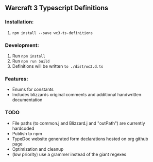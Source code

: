 ## Warcraft 3 Typescript Definitions

### Installation:

1. `npm install --save wc3-ts-definitions`

### Development:

1. Run `npm install`
2. Run `npm run build`
2. Definitions will be written `to ./dist/wc3.d.ts`

### Features:

* Enums for constants
* Includes blizzards original comments and additional handwritten documentation

### TODO

* File paths (to common.j and Blizzard.j and "outPath") are currently hardcoded
* Publish to npm
* TypeDoc website generated form declarations hosted on org github page
* Optimization and cleanup
* (low priority) use a grammer instead of the giant regexes